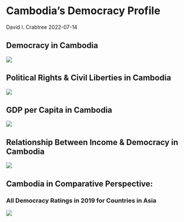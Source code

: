 Cambodia’s Democracy Profile
================
David I. Crabtree
2022-07-14

## Democracy in Cambodia

![](C:\Users\David\Desktop\PROGRA~1\FILESA~1\DEMOCR~1\reports\CAMBOD~1/figure-gfm/Demscore-1.png)<!-- -->

## Political Rights & Civil Liberties in Cambodia

![](C:\Users\David\Desktop\PROGRA~1\FILESA~1\DEMOCR~1\reports\CAMBOD~1/figure-gfm/Political%20Rights%20&%20Civil%20Libs-1.png)<!-- -->

## GDP per Capita in Cambodia

![](C:\Users\David\Desktop\PROGRA~1\FILESA~1\DEMOCR~1\reports\CAMBOD~1/figure-gfm/GDP%20per%20Capita-1.png)<!-- -->

## Relationship Between Income & Democracy in Cambodia

![](C:\Users\David\Desktop\PROGRA~1\FILESA~1\DEMOCR~1\reports\CAMBOD~1/figure-gfm/Income%20&%20Dem-1.png)<!-- -->

## Cambodia in Comparative Perspective:

### All Democracy Ratings in 2019 for Countries in Asia

![](C:\Users\David\Desktop\PROGRA~1\FILESA~1\DEMOCR~1\reports\CAMBOD~1/figure-gfm/Democracy%20in%20Comparative%20Perspective-1.png)<!-- -->
